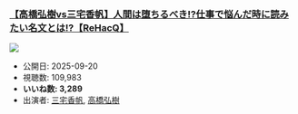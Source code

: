 ### [【高橋弘樹vs三宅香帆】人間は堕ちるべき!?仕事で悩んだ時に読みたい名文とは!?【ReHacQ】](https://www.youtube.com/watch?v=5ycTUoHZtNc)
[![](https://img.youtube.com/vi/5ycTUoHZtNc/sddefault.jpg)](https://www.youtube.com/watch?v=5ycTUoHZtNc)
-   公開日: 2025-09-20
-   視聴数: 109,983
-   **いいね数: 3,289**
-   出演者: [三宅香帆](/rehacq_fan/people/三宅香帆 "wikilink"), [高橋弘樹](/rehacq_fan/people/高橋弘樹 "wikilink")
